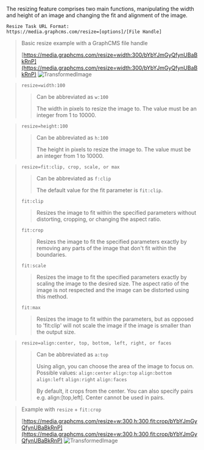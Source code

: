The resizing feature comprises two main functions, manipulating the width and height of an image and changing the fit and alignment of the image.

```
Resize Task URL Format:
https://media.graphcms.com/resize=[options]/[File Handle]
```

> Basic resize example with a GraphCMS file handle
>
>[https://media.graphcms.com/resize=width:300/bYbYJmGyQfynUBaBkRnP](https://media.graphcms.com/resize=width:300/bYbYJmGyQfynUBaBkRnP)
![TransformedImage](https://media.graphcms.com/resize=width:300/bYbYJmGyQfynUBaBkRnP)

<!-- -->
> `resize=width:100`
>
> > Can be abbreviated as `w:100`
> >
> > The width in pixels to resize the image to. The value must be an integer from 1 to 10000.

<!-- -->
> `resize=height:100`
>
> > Can be abbreviated as `h:100`
> >
> > The height in pixels to resize the image to. The value must be an integer from 1 to 10000.

<!-- -->
> `resize=fit:clip, crop, scale, or max`
>
> > Can be abbreviated as `f:clip`
> >
> > The default value for the fit parameter is `fit:clip`.
>
> `fit:clip`
> > Resizes the image to fit within the specified parameters without distorting, cropping, or changing the aspect ratio.
>
> `fit:crop`
> > Resizes the image to fit the specified parameters exactly by removing any parts of the image that don't fit within the boundaries.
>
> `fit:scale`
> > Resizes the image to fit the specified parameters exactly by scaling the image to the desired size. The aspect ratio of the image is not respected and the image can be distorted using this method.
>
> `fit:max`
> > Resizes the image to fit within the parameters, but as opposed to 'fit:clip' will not scale the image if the image is smaller than the output size.

<!-- -->
> `resize=align:center, top, bottom, left, right, or faces`
>
> > Can be abbreviated as `a:top`
> >
> > Using align, you can choose the area of the image to focus on. Possible values:
> > `align:center` `align:top` `align:bottom` `align:left` `align:right` `align:faces`
> >
> > By default, it crops from the center.
You can also specify pairs e.g. align:[top,left]. Center cannot be used in pairs.

<!-- -->
> Example with `resize` + `fit:crop`
>
>[https://media.graphcms.com/resize=w:300,h:300,fit:crop/bYbYJmGyQfynUBaBkRnP](https://media.graphcms.com/resize=w:300,h:300,fit:crop/bYbYJmGyQfynUBaBkRnP)
![TransformedImage](https://media.graphcms.com/resize=w:300,h:300,fit:crop/bYbYJmGyQfynUBaBkRnP)